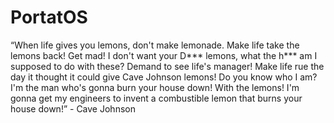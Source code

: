 # PortatOS

“When life gives you lemons, don't make lemonade. Make life take the lemons back! Get mad! I don't want your D*** lemons, what the h*** am I supposed to do with these? Demand to see life's manager! Make life rue the day it thought it could give Cave Johnson lemons! Do you know who I am? I'm the man who's gonna burn your house down! With the lemons! I'm gonna get my engineers to invent a combustible lemon that burns your house down!” - Cave Johnson
